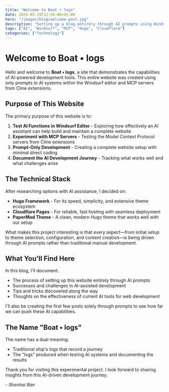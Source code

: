 ```yaml
---
title: "Welcome to Boat • logs"
date: 2025-03-19T12:54:00+01:00
hero: "/images/blog/welcome-post.jpg"
description: "Setting up a blog entirely through AI prompts using Windsurf editor and MCP servers"
tags: ["AI", "Windsurf", "MCP", "Hugo", "Cloudflare"]
categories: ["Technology"]
---
```


# Welcome to Boat • logs

Hello and welcome to **Boat • logs**, a site that demonstrates the capabilities of AI-powered development tools. This entire website was created using only prompts to AI systems within the Windsurf editor and MCP servers from Cline extensions.

## Purpose of This Website

The primary purpose of this website is to:

1. **Test AI Functions in Windsurf Editor** - Exploring how effectively an AI assistant can help build and maintain a complete website
2. **Experiment with MCP Servers** - Testing the Model Context Protocol servers from Cline extensions
3. **Prompt-Only Development** - Creating a complete website setup with minimal direct coding
4. **Document the AI Development Journey** - Tracking what works well and what challenges arise

## The Technical Stack

After researching options with AI assistance, I decided on:

- **Hugo Framework** - For its speed, simplicity, and extensive theme ecosystem
- **Cloudflare Pages** - For reliable, fast hosting with seamless deployment
- **PaperMod Theme** - A clean, modern Hugo theme that works well with our setup

What makes this project interesting is that every aspect—from initial setup to theme selection, configuration, and content creation—is being driven through AI prompts rather than traditional manual development.

## What You'll Find Here

In this blog, I'll document:

- The process of setting up this website entirely through AI prompts
- Successes and challenges in AI-assisted development
- Tips and tricks discovered along the way
- Thoughts on the effectiveness of current AI tools for web development

I'll also be creating the first few posts solely through prompts to see how far we can push these AI capabilities.

## The Name "Boat • logs"

The name has a dual meaning:
- Traditional ship's logs that record a journey
- The "logs" produced when testing AI systems and documenting the results

Thank you for visiting this experimental project. I look forward to sharing insights from this AI-driven development journey.

*- Shenhai Ran*
